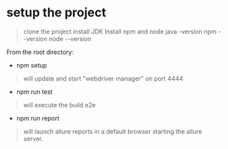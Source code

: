# setup the project
> clone the project
> install JDK
> Install npm and node
> java -version
> npm --version
> node --version

From the root directory:
- npm setup
> will update and start "webdriver manager" on port 4444
- npm run test 
> will execute the build e2e
- npm run report
> will launch allure reports in a default browser starting the allure server.